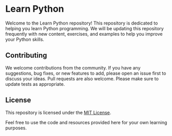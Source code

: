# Learn Python

Welcome to the Learn Python repository! This repository is dedicated to helping you learn Python programming. We will be updating this repository frequently with new content, exercises, and examples to help you improve your Python skills.

## Contributing

We welcome contributions from the community. If you have any suggestions, bug fixes, or new features to add, please open an issue first to discuss your ideas. Pull requests are also welcome. Please make sure to update tests as appropriate.

## License

This repository is licensed under the [MIT License](https://choosealicense.com/licenses/mit/). 

Feel free to use the code and resources provided here for your own learning purposes.